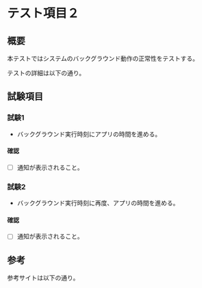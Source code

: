 # テスト項目２

## 概要

本テストではシステムのバックグラウンド動作の正常性をテストする。

テストの詳細は以下の通り。

## 試験項目

### 試験1

- バックグラウンド実行時刻にアプリの時間を進める。

#### 確認

- [ ] 通知が表示されること。

### 試験2

- バックグラウンド実行時刻に再度、アプリの時間を進める。

#### 確認

- [ ] 通知が表示されること。

## 参考

参考サイトは以下の通り。